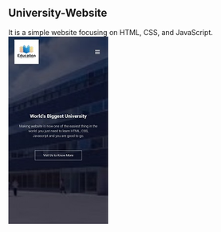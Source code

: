 ## University-Website
It is a simple website focusing on HTML, CSS, and JavaScript. <br/>
![login](image.jpg)
